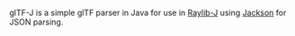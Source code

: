 glTF-J is a simple glTF parser in Java for use in [Raylib-J](https://github.com/CreedVI/Raylib-J) using [Jackson](https://github.com/FasterXML/jackson) for JSON parsing.